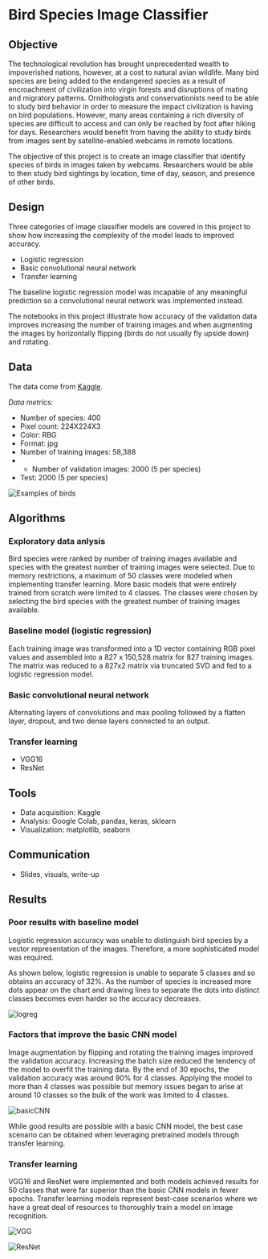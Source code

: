 # Bird Species Image Classifier
## Objective
The technological revolution has brought unprecedented wealth to impoverished nations, however, at a cost to natural avian wildlife. Many bird species are being added to the endangered species as a result of encroachment of civilization into virgin forests and disruptions of mating and migratory patterns. Ornithologists and conservationists need to be able to study bird behavior in order to measure the impact civilization is having on bird populations. However, many areas containing a rich diversity of species are difficult to access and can only be reached by foot after hiking for days. Researchers would benefit from having the ability to study birds from images sent by satellite-enabled webcams in remote locations.

The objective of this project is to create an image classifier that identify species of birds in images taken by webcams. Researchers would be able to then study bird sightings by location, time of day, season, and presence of other birds.


## Design
Three categories of image classifier models are covered in this project to show how increasing the complexity of the model leads to improved accuracy. 
* Logistic regression
* Basic convolutional neural network
* Transfer learning

The baseline logistic regression model was incapable of any meaningful prediction so a convolutional neural network was implemented instead.

The notebooks in this project illlustrate how accuracy of the validation data improves increasing the number of training images and when augmenting the images by horizontally flipping (birds do not usually fly upside down) and rotating. 

## Data

The data come from [Kaggle](https://www.kaggle.com/datasets/gpiosenka/100-bird-species). 

_Data metrics:_
* Number of species: 400
* Pixel count: 224X224X3
* Color: RBG
* Format: jpg
* Number of training images: 58,388
* * Number of validation images: 2000 (5 per species)
* Test: 2000 (5 per species)

![Examples of birds](https://github.com/sdblass/Metis_coursework/blob/master/6_Deep_Learning/images/birds.png)


## Algorithms


### Exploratory data anlysis
Bird species were ranked by number of training images available and species with the greatest number of training images were selected. Due to memory restrictions, a maximum of 50 classes were modeled when implementing transfer learning. More basic models that were entirely trained from scratch were limited to 4 classes. The classes were chosen by selecting the bird species with the greatest number of training images available.

### Baseline model (logistic regression)
Each training image was transformed into a 1D vector containing RGB pixel values and assembled into a 827 x 150,528 matrix for 827 training images. The matrix was reduced to a 827x2 matrix via truncated SVD and fed to a logistic regression model.

### Basic convolutional neural network
Alternating layers of convolutions and max pooling followed by a flatten layer, dropout, and two dense layers connected to an output.

### Transfer learning
* VGG16
* ResNet

## Tools
* Data acquisition: Kaggle
* Analysis: Google Colab, pandas, keras, sklearn
* Visualization: matplotlib, seaborn

## Communication
* Slides, visuals, write-up

## Results

### Poor results with baseline model
Logistic regression accuracy was unable to distinguish bird species by a vector representation of the images. Therefore, a more sophisticated model was required.

As shown below, logistic regression is unable to separate 5 classes and so obtains an accuracy of 32%. As the number of species is increased more dots appear on the chart and drawing lines to separate the dots into distinct classes becomes even harder so the accuracy decreases.

![logreg](https://github.com/sdblass/Metis_coursework/blob/master/6_Deep_Learning/images/SVD.png)

### Factors that improve the basic CNN model

Image augmentation by flipping and rotating the training images improved the validation accuracy. Increasing the batch size reduced the tendency of the model to overfit the training data. By the end of 30 epochs, the validation accuracy was around 90% for 4 classes. Applying the model to more than 4 classes was possible but memory issues began to arise at around 10 classes so the bulk of the work was limited to 4 classes.

![basicCNN](https://github.com/sdblass/Metis_coursework/blob/master/6_Deep_Learning/images/basic_cnn.png)

While good results are possible with a basic CNN model, the best case scenario can be obtained when leveraging pretrained models through transfer learning.

### Transfer learning
VGG16 and ResNet were implemented and both models achieved results for 50 classes that were far superior than the basic CNN models in fewer epochs. Transfer learning models represent best-case scenarios where we have a great deal of resources to thoroughly train a model on image recognition.


![VGG](https://github.com/sdblass/Metis_coursework/blob/master/6_Deep_Learning/images/vgg16.png)


![ResNet](https://github.com/sdblass/Metis_coursework/blob/master/6_Deep_Learning/images/resnet.png)